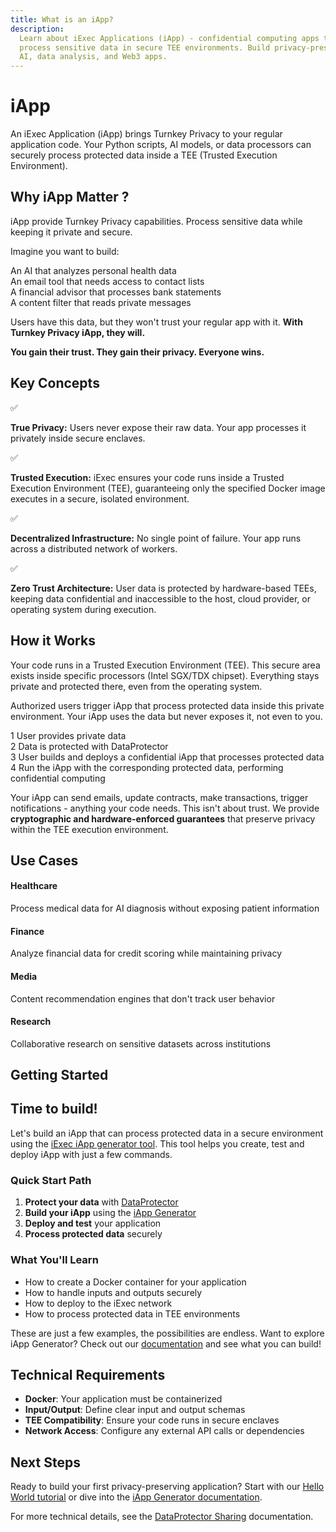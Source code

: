 ```yaml
---
title: What is an iApp?
description:
  Learn about iExec Applications (iApp) - confidential computing apps that
  process sensitive data in secure TEE environments. Build privacy-preserving
  AI, data analysis, and Web3 apps.
---
```


<script setup>
import Banner from '../../components/Banner.vue'
</script>

# iApp

An iExec Application (iApp) brings Turnkey Privacy to your regular application
code. Your Python scripts, AI models, or data processors can securely process
protected data inside a TEE (Trusted Execution Environment).

## Why iApp Matter ?

iApp provide Turnkey Privacy capabilities. Process sensitive data while keeping
it private and secure.

Imagine you want to build:

<div class="bg-[var(--vp-c-bg-soft)] rounded-[6px] p-6 mb-6">
  <div class="flex flex-col gap-2.5">
    <div class="flex items-center gap-2 text-base">
      <span>An AI that analyzes personal health data</span>
    </div>
    <div class="flex items-center gap-2 text-base">
      <span>An email tool that needs access to contact lists</span>
    </div>
    <div class="flex items-center gap-2 text-base">
      <span>A financial advisor that processes bank statements</span>
    </div>
    <div class="flex items-center gap-2 text-base">
      <span>A content filter that reads private messages</span>
    </div>
  </div>
</div>

Users have this data, but they won't trust your regular app with it. **With
Turnkey Privacy iApp, they will.**

**You gain their trust. They gain their privacy. Everyone wins.**

## Key Concepts

<div class="grid grid-cols-1 gap-4 mb-6">
  <div class="bg-[var(--vp-c-bg-soft)] rounded-[6px] p-4 flex items-center gap-3">
    <span class="text-green-500 text-xl">✅</span>
    <p class="m-0"><strong>True Privacy:</strong> Users never expose their raw data. Your app processes it privately inside secure enclaves.</p>
  </div>
  <div class="bg-[var(--vp-c-bg-soft)] rounded-[6px] p-4 flex items-center gap-3">
    <span class="text-green-500 text-xl">✅</span>
    <p class="m-0"><strong>Trusted Execution:</strong> iExec ensures your code runs inside a Trusted Execution Environment (TEE), guaranteeing only the specified Docker image executes in a secure, isolated environment.</p>
  </div>
  <div class="bg-[var(--vp-c-bg-soft)] rounded-[6px] p-4 flex items-center gap-3">
    <span class="text-green-500 text-xl">✅</span>
    <p class="m-0"><strong>Decentralized Infrastructure:</strong> No single point of failure. Your app runs across a distributed network of workers.</p>
  </div>
  <div class="bg-[var(--vp-c-bg-soft)] rounded-[6px] p-4 flex items-center gap-3">
    <span class="text-green-500 text-xl">✅</span>
    <p class="m-0"><strong>Zero Trust Architecture:</strong> User data is protected by hardware-based TEEs, keeping data confidential and inaccessible to the host, cloud provider, or operating system during execution.</p>
  </div>
</div>

## How it Works

Your code runs in a Trusted Execution Environment (TEE). This secure area exists
inside specific processors (Intel SGX/TDX chipset). Everything stays private and
protected there, even from the operating system.

Authorized users trigger iApp that process protected data inside this private
environment. Your iApp uses the data but never exposes it, not even to you.

<div class="bg-[var(--vp-c-bg-soft)] rounded-[6px] p-6 mb-6">
  <div class="flex flex-col gap-3">
    <div class="flex items-center gap-3">
      <span class="bg-blue-500 text-white rounded-full w-6 h-6 flex items-center justify-center text-xs font-bold">1</span>
      <span>User provides private data</span>
    </div>
    <div class="flex items-center gap-3">
      <span class="bg-blue-500 text-white rounded-full w-6 h-6 flex items-center justify-center text-xs font-bold">2</span>
      <span>Data is protected with DataProtector</span>
    </div>
    <div class="flex items-center gap-3">
      <span class="bg-blue-500 text-white rounded-full w-6 h-6 flex items-center justify-center text-xs font-bold">3</span>
      <span>User builds and deploys a confidential iApp that processes protected data</span>
    </div>
    <div class="flex items-center gap-3">
      <span class="bg-blue-500 text-white rounded-full w-6 h-6 flex items-center justify-center text-xs font-bold">4</span>
      <span>Run the iApp with the corresponding protected data, performing confidential computing</span>
    </div>
  </div>
</div>

Your iApp can send emails, update contracts, make transactions, trigger
notifications - anything your code needs. This isn't about trust. We provide
**cryptographic and hardware-enforced guarantees** that preserve privacy within
the TEE execution environment.

## Use Cases

<div class="grid grid-cols-1 md:grid-cols-2 gap-4 mb-6">
  <div class="bg-[var(--vp-c-bg-soft)] rounded-[6px] p-4">
    <h4 class="text-lg font-semibold mb-2">Healthcare</h4>
    <p class="text-sm m-0">Process medical data for AI diagnosis without exposing patient information</p>
  </div>
  <div class="bg-[var(--vp-c-bg-soft)] rounded-[6px] p-4">
    <h4 class="text-lg font-semibold mb-2">Finance</h4>
    <p class="text-sm m-0">Analyze financial data for credit scoring while maintaining privacy</p>
  </div>
  <div class="bg-[var(--vp-c-bg-soft)] rounded-[6px] p-4">
    <h4 class="text-lg font-semibold mb-2">Media</h4>
    <p class="text-sm m-0">Content recommendation engines that don't track user behavior</p>
  </div>
  <div class="bg-[var(--vp-c-bg-soft)] rounded-[6px] p-4">
    <h4 class="text-lg font-semibold mb-2">Research</h4>
    <p class="text-sm m-0">Collaborative research on sensitive datasets across institutions</p>
  </div>
</div>

## Getting Started

<Banner>
  <h2 class="text-2xl font-bold mt-0 border-none!">Time to build!</h2>
  <p>Let's build an iApp that can process protected data in a secure environment using the <a href="/references/iapp-generator" target="_blank">iExec iApp generator tool</a>. This tool helps you create, test and deploy iApp with just a few commands.</p>
</Banner>

### Quick Start Path

1. **Protect your data** with [DataProtector](/references/dataProtector)
2. **Build your iApp** using the [iApp Generator](/references/iapp-generator)
3. **Deploy and test** your application
4. **Process protected data** securely

### What You'll Learn

- How to create a Docker container for your application
- How to handle inputs and outputs securely
- How to deploy to the iExec network
- How to process protected data in TEE environments

<div class="bg-gradient-to-r from-fuchsia-400/10 to-fuchsia-400/5 rounded-[6px] p-6 border-l-4 border-fuchsia-700 mb-6">
  <p class="m-0!">These are just a few examples, the possibilities are endless. Want to explore iApp Generator? Check out our <a href="/references/iapp-generator" target="_blank">documentation</a> and see what you can build!</p>
</div>

## Technical Requirements

- **Docker**: Your application must be containerized
- **Input/Output**: Define clear input and output schemas
- **TEE Compatibility**: Ensure your code runs in secure enclaves
- **Network Access**: Configure any external API calls or dependencies

## Next Steps

Ready to build your first privacy-preserving application? Start with our
[Hello World tutorial](/get-started/helloWorld) or dive into the
[iApp Generator documentation](/references/iapp-generator).

For more technical details, see the
[DataProtector Sharing](/references/dataProtector/dataProtectorSharing)
documentation.
